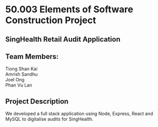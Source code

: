 # 50.003 Elements of Software Construction Project
## SingHealth Retail Audit Application

## Team Members:
Tiong Shan Kai <br>
Amrish Sandhu <br>
Joel Ong <br>
Phan Vu Lan 

## Project Description
We developed a full stack application using Node, Express, React and MySQL to digitalise audits for SingHealth.
